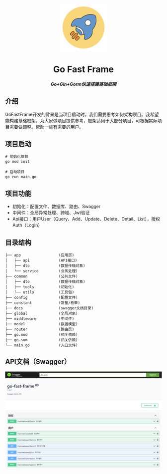 <div align=center>
	<img src="resources/image-logo.png" width="150" height="150" />
    <h1>Go Fast Frame</h1>
    <h5>Go+Gin+Gorm快速搭建基础框架</h5>
</div>

## 介绍

GoFastFrame开发的背景是当项目启动时，我们需要思考如何架构项目。我希望能构建基础框架，为大家做项目提供参考，框架适用于大部分项目，可根据实际项目需要做调整。帮助一些有需要的用户。

## 项目启动

```
# 初始化依赖
go mod init

# 启动项目
go run main.go
```

## 项目功能

* 初始化：配置文件、数据库、路由、Swagger
* 中间件：全局异常处理、跨域、Jwt验证
* Api接口：用户User（Query、Add、Update、Delete、Detail、List），授权Auth（Login）

## 目录结构

```
├── app                 (应用层)
│   ├── api             (API接口)
│   ├── dto             (数据传输对象)
│   └── service         (业务处理)
├── common              (公共文件)
│   ├── dto             (数据传输对象)
│   ├── tools           (初始化)
│   └── utils           (工具包)
├── config              (配置文件)
├── constant            (常量/枚举)
├── docs                (swagger文档目录)
├── global              (全局对象)
├── middleware          (中间件)
├── model               (数据模型)
├── router              (路由层)
├── go.mod              (相关依赖)
├── go.sum              (相关依赖)
└── main.go             (入口文件)
```

## API文档（Swagger）

![image](resources/image-swagger.png)

